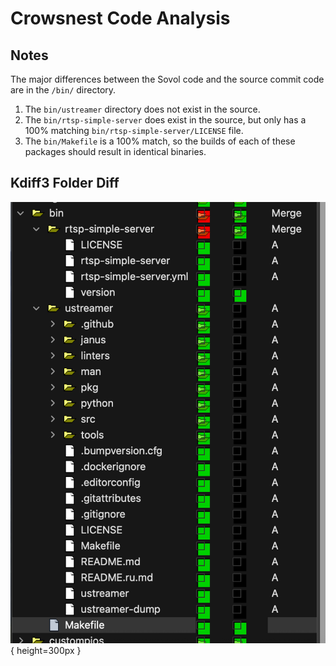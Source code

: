 # Crowsnest Code Analysis

## Notes
The major differences between the Sovol code and the source commit code are in the `/bin/` directory. 
1. The `bin/ustreamer` directory does not exist in the source. 
2. The `bin/rtsp-simple-server` does exist in the source, but only has a 100% matching `bin/rtsp-simple-server/LICENSE` file.
3. The `bin/Makefile` is a 100% match, so the builds of each of these packages should result in identical binaries.

## Kdiff3 Folder Diff
![alt text](image.png){ height=300px }
